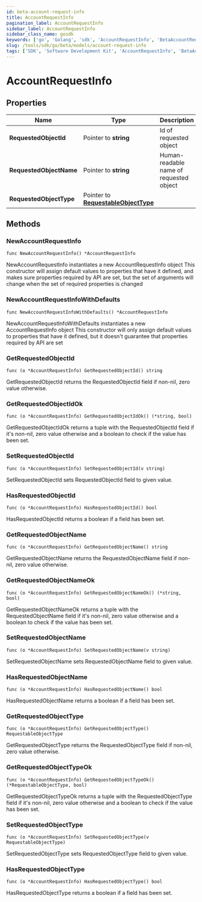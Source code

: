 ```yaml
---
id: beta-account-request-info
title: AccountRequestInfo
pagination_label: AccountRequestInfo
sidebar_label: AccountRequestInfo
sidebar_class_name: gosdk
keywords: ['go', 'Golang', 'sdk', 'AccountRequestInfo', 'BetaAccountRequestInfo'] 
slug: /tools/sdk/go/beta/models/account-request-info
tags: ['SDK', 'Software Development Kit', 'AccountRequestInfo', 'BetaAccountRequestInfo']
---
```


# AccountRequestInfo

## Properties

Name | Type | Description | Notes
------------ | ------------- | ------------- | -------------
**RequestedObjectId** | Pointer to **string** | Id of requested object | [optional] 
**RequestedObjectName** | Pointer to **string** | Human-readable name of requested object | [optional] 
**RequestedObjectType** | Pointer to [**RequestableObjectType**](requestable-object-type) |  | [optional] 

## Methods

### NewAccountRequestInfo

`func NewAccountRequestInfo() *AccountRequestInfo`

NewAccountRequestInfo instantiates a new AccountRequestInfo object
This constructor will assign default values to properties that have it defined,
and makes sure properties required by API are set, but the set of arguments
will change when the set of required properties is changed

### NewAccountRequestInfoWithDefaults

`func NewAccountRequestInfoWithDefaults() *AccountRequestInfo`

NewAccountRequestInfoWithDefaults instantiates a new AccountRequestInfo object
This constructor will only assign default values to properties that have it defined,
but it doesn't guarantee that properties required by API are set

### GetRequestedObjectId

`func (o *AccountRequestInfo) GetRequestedObjectId() string`

GetRequestedObjectId returns the RequestedObjectId field if non-nil, zero value otherwise.

### GetRequestedObjectIdOk

`func (o *AccountRequestInfo) GetRequestedObjectIdOk() (*string, bool)`

GetRequestedObjectIdOk returns a tuple with the RequestedObjectId field if it's non-nil, zero value otherwise
and a boolean to check if the value has been set.

### SetRequestedObjectId

`func (o *AccountRequestInfo) SetRequestedObjectId(v string)`

SetRequestedObjectId sets RequestedObjectId field to given value.

### HasRequestedObjectId

`func (o *AccountRequestInfo) HasRequestedObjectId() bool`

HasRequestedObjectId returns a boolean if a field has been set.

### GetRequestedObjectName

`func (o *AccountRequestInfo) GetRequestedObjectName() string`

GetRequestedObjectName returns the RequestedObjectName field if non-nil, zero value otherwise.

### GetRequestedObjectNameOk

`func (o *AccountRequestInfo) GetRequestedObjectNameOk() (*string, bool)`

GetRequestedObjectNameOk returns a tuple with the RequestedObjectName field if it's non-nil, zero value otherwise
and a boolean to check if the value has been set.

### SetRequestedObjectName

`func (o *AccountRequestInfo) SetRequestedObjectName(v string)`

SetRequestedObjectName sets RequestedObjectName field to given value.

### HasRequestedObjectName

`func (o *AccountRequestInfo) HasRequestedObjectName() bool`

HasRequestedObjectName returns a boolean if a field has been set.

### GetRequestedObjectType

`func (o *AccountRequestInfo) GetRequestedObjectType() RequestableObjectType`

GetRequestedObjectType returns the RequestedObjectType field if non-nil, zero value otherwise.

### GetRequestedObjectTypeOk

`func (o *AccountRequestInfo) GetRequestedObjectTypeOk() (*RequestableObjectType, bool)`

GetRequestedObjectTypeOk returns a tuple with the RequestedObjectType field if it's non-nil, zero value otherwise
and a boolean to check if the value has been set.

### SetRequestedObjectType

`func (o *AccountRequestInfo) SetRequestedObjectType(v RequestableObjectType)`

SetRequestedObjectType sets RequestedObjectType field to given value.

### HasRequestedObjectType

`func (o *AccountRequestInfo) HasRequestedObjectType() bool`

HasRequestedObjectType returns a boolean if a field has been set.


